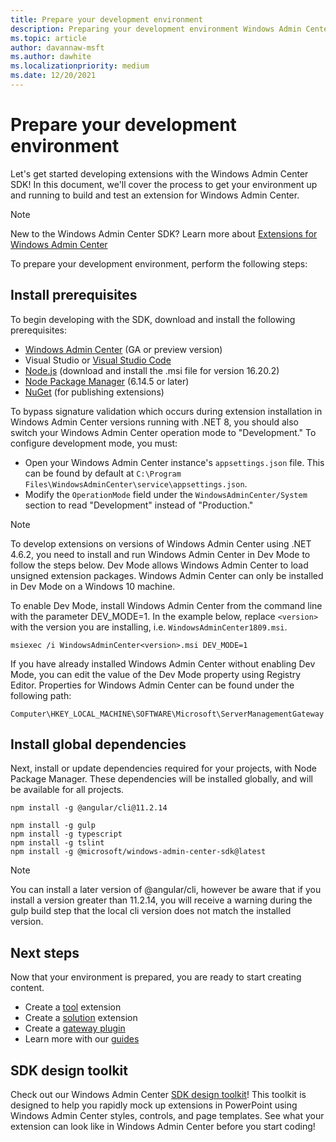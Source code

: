 ```yaml
---
title: Prepare your development environment
description: Preparing your development environment Windows Admin Center SDK (Project Honolulu)
ms.topic: article
author: davannaw-msft
ms.author: dawhite
ms.localizationpriority: medium
ms.date: 12/20/2021
---
```


# Prepare your development environment

>

Let's get started developing extensions with the Windows Admin Center SDK!  In this document, we'll cover the process to get your environment up and running to build and test an extension for Windows Admin Center.

> [!NOTE]
> New to the Windows Admin Center SDK?  Learn more about [Extensions for Windows Admin Center](extensibility-overview.md)

To prepare your development environment, perform the following steps:

## Install prerequisites

To begin developing with the SDK, download and install the following prerequisites:

* [Windows Admin Center](../overview.md) (GA or preview version)
* Visual Studio or [Visual Studio Code](https://code.visualstudio.com)
* [Node.js](https://nodejs.org/download/release/v16.20.2/) (download and install the .msi file for version 16.20.2)
* [Node Package Manager](https://docs.npmjs.com/downloading-and-installing-node-js-and-npm) (6.14.5 or later)
* [NuGet](https://www.nuget.org/downloads) (for publishing extensions)

To bypass signature validation which occurs during extension installation in Windows Admin Center versions running with .NET 8, you should also switch your Windows Admin Center operation mode to "Development." To configure development mode, you must:
- Open your Windows Admin Center instance's ```appsettings.json``` file. This can be found by default at ```C:\Program Files\WindowsAdminCenter\service\appsettings.json```.
- Modify the ```OperationMode``` field under the ```WindowsAdminCenter/System``` section to read "Development" instead of "Production."

> [!NOTE]
> To develop extensions on versions of Windows Admin Center using .NET 4.6.2, you need to install and run Windows Admin Center in Dev Mode to follow the steps below. Dev Mode allows Windows Admin Center to load unsigned extension packages. Windows Admin Center can only be installed in Dev Mode on a Windows 10 machine.
>
>  To enable Dev Mode, install Windows Admin Center from the command line with the parameter DEV_MODE=1. In the example below, replace ```<version>``` with the version you are installing, i.e. ```WindowsAdminCenter1809.msi```.
>
> ```msiexec /i WindowsAdminCenter<version>.msi DEV_MODE=1```
> 
> If you have already installed Windows Admin Center without enabling Dev Mode, you can edit the value of the Dev Mode property using Registry Editor. Properties for Windows Admin Center can be found under the following path:
>
>  ```Computer\HKEY_LOCAL_MACHINE\SOFTWARE\Microsoft\ServerManagementGateway```

## Install global dependencies

Next, install or update dependencies required for your projects, with Node Package Manager. These dependencies will be installed globally, and will be available for all projects.

```
npm install -g @angular/cli@11.2.14

npm install -g gulp
npm install -g typescript
npm install -g tslint
npm install -g @microsoft/windows-admin-center-sdk@latest
```

>[!NOTE]
>You can install a later version of @angular/cli, however be aware that if you install a version greater than 11.2.14, you will receive a warning during the gulp build step that the local cli version does not match the installed version.

## Next steps

Now that your environment is prepared, you are ready to start creating content.

- Create a [tool](develop-tool.md) extension
- Create a [solution](develop-solution.md) extension
- Create a [gateway plugin](develop-gateway-plugin.md)
- Learn more with our [guides](guides.md)

## SDK design toolkit

Check out our Windows Admin Center [SDK design toolkit](https://github.com/Microsoft/windows-admin-center-sdk/blob/master/WindowsAdminCenterDesignToolkit.zip)! This toolkit is designed to help you rapidly mock up extensions in PowerPoint using Windows Admin Center styles, controls, and page templates. See what your extension can look like in Windows Admin Center before you start coding!
